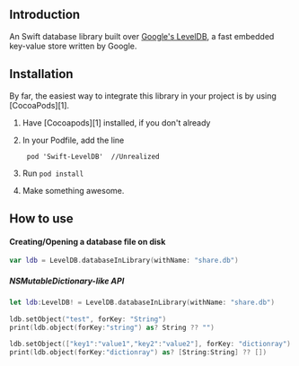 ## Introduction

An Swift database library built over [Google's LevelDB](http://code.google.com/p/leveldb), a fast embedded key-value store written by Google.

## Installation

By far, the easiest way to integrate this library in your project is by using [CocoaPods][1].

1. Have [Cocoapods][1] installed, if you don't already
2. In your Podfile, add the line 

        pod 'Swift-LevelDB'  //Unrealized

3. Run `pod install`
4. Make something awesome.

## How to use

#### Creating/Opening a database file on disk

```Swift
var ldb = LevelDB.databaseInLibrary(withName: "share.db")
```

#####  NSMutableDictionary-like API

```Swift
let ldb:LevelDB! = LevelDB.databaseInLibrary(withName: "share.db")
        
ldb.setObject("test", forKey: "String")
print(ldb.object(forKey:"string") as? String ?? "")
        
ldb.setObject(["key1":"value1","key2":"value2"], forKey: "dictionray")
print(ldb.object(forKey:"dictionray") as? [String:String] ?? [])

```




